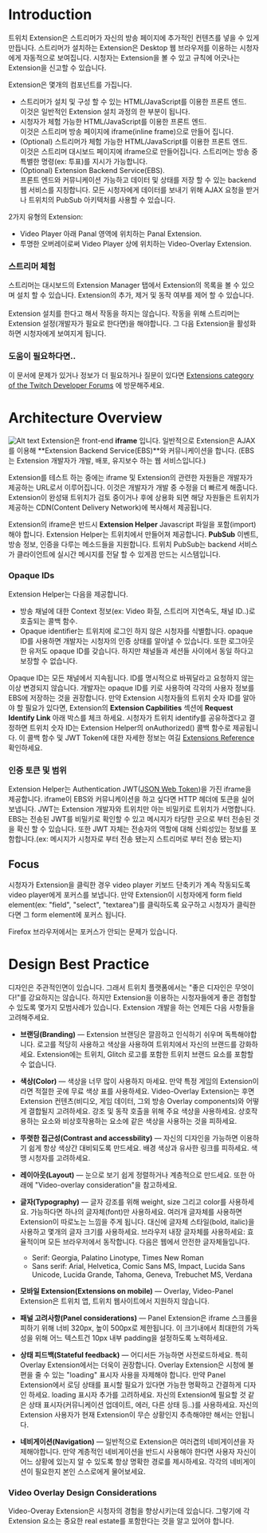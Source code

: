 Introduction
============
트위치 Extension은 스트리머가 자신의 방송 페이지에 추가적인 컨텐츠를 넣을 수 있게 만듭니다. 스트리머가 설치하는 Extension은 Desktop 웹 브라우저를 이용하는 시청자에게 자동적으로 보여집니다. 시청자는 Extension을 볼 수 있고 규칙에 어긋나는 Extension을 신고할 수 있습니다.

Extension은 몇개의 컴포넌트를 가집니다.
* 스트리머가 설치 및 구성 할 수 있는 HTML/JavaScript를 이용한 프론트 엔드.<br>
  이것은 일반적인 Extension 설치 과정의 한 부분이 됩니다.
* 시청자가 체험 가능한 HTML/JavaScript를 이용한 프론트 엔드.<br>
  이것은 스트리머 방송 페이지에 iframe(inline frame)으로 만들어 집니다.
* (Optional) 스트리머가 체험 가능한  HTML/JavaScript를 이용한 프론트 엔드.<br>
  이것은 스트리머 대시보드 페이지에 iframe으로 만들어집니다. 스트리머는 방송 중 특별한 명령(ex: 투표)를 지시가 가능합니다.
* (Optional) Extension Backend Service(EBS).<br>
  프론트 엔드와 커뮤니케이션 가능하고 데이터 및 상태를 저장 할 수 있는 backend 웹 서비스를 지칭합니다. 모든 시청자에게 데이터를 보내기 위해 AJAX 요청을 받거나 트위치의 PubSub 아키텍처를 사용할 수 있습니다. 

2가지 유형의 Extension:
* Video Player 아래 Panal 영역에 위치하는 Panal Extension.
* 투명한 오버레이로써 Video Player 상에 위치하는 Video-Overlay Extension.

### 스트리머 체험
스트리머는 대시보드의 Extension Manager 탭에서 Extension의 목록을 볼 수 있으며 설치 할 수 있습니다. Extension의 추가, 제거 및 동작 여부를 제어 할 수 있습니다.
<br><br>
Extension 설치를 한다고 해서 작동을 하지는 않습니다. 작동을 위해 스트리머는 Extension 설정(개발자가 필요로 한다면)을 해야합니다. 그 다음 Extension을 활성화 하면 시청자에게 보여지게 됩니다.

### 도움이 필요하다면..
이 문서에 문제가 있거나 정보가 더 필요하거나 질문이 있다면 [Extensions category of the Twitch Developer Forums](https://discuss.dev.twitch.tv/c/extensions) 에 방문해주세요.

Architecture Overview
=====================
![Alt text](https://media-elerium.cursecdn.com/attachments/215/369/extensionsguide-architecture.png)
Extension은 front-end **iframe** 입니다. 일반적으로 Extension은 AJAX를 이용해 **Extension Backend Service(EBS)**와 커뮤니케이션을 합니다.
(EBS는 Extension 개발자가 개발, 배포, 유지보수 하는 웹 서비스입니다.)
<br>

Extension를 테스트 하는 중에는 iframe 및 Extension의 관련한 자원들은 개발자가 제공하는 URL로서 이루어집니다. 이것은 개발자가 개발 중 수정을 더 빠르게 해줍니다. Extension이 완성돼 트위치가 검토 중이거나 후에 상용화 되면 해당 자원들은 트위치가 제공하는 CDN(Content Delivery Network)에 복사해서 제공됩니다. 
<br>

Extension의 iframe은 반드시 **Extension Helper** Javascript 파일을 포함(import)해야 합니다. Extension Helper는 트위치에서 만들어져 제공합니다. **PubSub** 이벤트, 방송 정보, 인증을 다루는 메소드들을 지원합니다. 트위치 PubSub는 backend 서비스가 클라이언트에 실시간 메시지를 전달 할 수 있게끔 만드는 시스템입니다. 

### Opaque IDs

Extension Helper는 다음을 제공합니다.
* 방송 채널에 대한 Context 정보(ex: Video 화질, 스트리머 지연속도, 채널 ID..)로 호출되는 콜백 함수.
* Opaque identifier는 트위치에 로그인 하지 않은 시청자를 식별합니다. opaque ID를 사용하면 개발자는 시청자의 인증 상태를 알아낼 수 있습니다. 또한 로그아웃한 유저도 opaque ID를 갖습니다. 하지만 채널들과 세션들 사이에서 동일 하다고 보장할 수 없습니다.

Opaque ID는 모든 채널에서 지속됩니다. ID를 명시적으로 바꿔달라고 요청하지 않는 이상 변경되지 않습니다. 개발자는 opaque ID를 키로 사용하여 각각의 사용자 정보를 EBS에 저장하는 것을 권장합니다. 만약 Extension 시청자들의 트위치 숫자 ID를 알아야 할 필요가 있다면, Extension의 **Extension Capbilities** 섹션에 **Request Identify Link** 아래 박스를 체크 하세요. 시청자가 트위치 identify를 공유하겠다고 결정하면 트위치 숫자 ID는 Extension Helper의 onAuthorized() 콜백 함수로 제공됩니다. 이 콜백 함수 및 JWT Token에 대한 자세한 정보는 여길 [Extensions Reference](https://dev.twitch.tv/docs/extensions/reference) 확인하세요. 

### 인증 토큰 및 범위
Extension Helper는 Authentication JWT([JSON Web Token](https://jwt.io/))을 가진 iframe을 제공합니다. iframe이 EBS와 커뮤니케이션을 하고 싶다면 HTTP 헤더에 토큰을 실어 보냅니다. JWT는 Extension 개발자와 트위치만 아는 비밀키로 트위치가 서명합니다. EBS는 전송된 JWT를 비밀키로 확인할 수 있고 메시지가 타당한 곳으로 부터 전송된 것을 확신 할 수 있습니다. 또한 JWT 자체는 전송자의 역할에 대해 신뢰성있는 정보를 포함합니다.(ex: 메시지가 시청자로 부터 전송 됐는지 스트리머로 부터 전송 됐는지)

## Focus
시청자가 Extension을 클릭한 경우 video player 키보드 단축키가 계속 작동되도록 video player에게 포커스를 보냅니다. 만약 Extension이 시청자에게 form field element(ex: "field", "select", "textarea")를 클릭하도록 요구하고 시청자가 클릭한다면 그 form element에 포커스 됩니다. 

Firefox 브라우저에서는 포커스가 안되는 문제가 있습니다.

Design Best Practice
====================
디자인은 주관적인면이 있습니다. 그래서 트위치 플랫폼에서는 "좋은 디자인은 무엇이다!"를 강요하지는 않습니다. 하지만 Extension을 이용하는 시청자들에게 좋은 경험할 수 있도록 몇가지 모범사례가 있습니다. Extension 개발을 하는 언제든 다음 사항들을 고려해주세요. 

* **브랜딩(Branding)** — Extension 브랜딩은 깔끔하고 인식하기 쉬우며 독특해야합니다. 로고를 적당히 사용하고 색상을 사용하여 트위치에서 자신의 브랜드를 강화하세요. Extension에는 트위치, Glitch 로고를 포함한 트위치 브랜드 요소를 포함할 수 없습니다.

* **색상(Color)** — 색상을 너무 많이 사용하지 마세요. 만약 특정 게임의 Extension이라면 적절한 곳에 무료 색상 표를 사용하세요. Video-Overlay Extension는 후면 Extension 컨텐츠(비디오, 게임 데이터, 그외 방송 Overlay components)와 어떻게 결합될지 고려하세요. 강조 및 동작 호출을 위해 주요 색상을 사용하세요. 상호작용하는 요소와 비상호작용하는 요소에 같은 색상을 사용하는 것을 피하세요.

* **뚜렷한 접근성(Contrast and accessbility)** — 자신의 디자인을 가능하면 이용하기 쉽게 항상 색상간 대비되도록 만드세요. 배경 색상과 유사한 링크를 피하세요. 색맹 시청자를 고려하세요.

* **레이아웃(Layout)** — 눈으로 보기 쉽게 정렬하거나 계층적으로 만드세요. 또한 아래에 "Video-overlay consideration"을 참고하세요.

* **글자(Typography)** — 글자 강조를 위해 weight, size 그리고 color를 사용하세요. 가능하다면 하나의 글자체(font)만 사용하세요. 여러개 글자체를 사용하면 Extension이 따로노는 느낌을 주게 됩니다. 대신에 글자체 스타일(bold, italic)을 사용하고 몇개의 글자 크기를 사용하세요. 브라우저 내장 글자체를 사용하세요: 효율적이며 모든 브라우저에서 동작합니다. 다음은 웹에서 안전한 글자체들입니다.
  * Serif: Georgia, Palatino Linotype, Times New Roman
  * Sans serif: Arial, Helvetica, Comic Sans MS, Impact, Lucida Sans Unicode, Lucida Grande, Tahoma, Geneva, Trebuchet MS, Verdana

* **모바일 Extension(Extensions on mobile)** — Overlay, Video-Panel Extension은 트위치 앱, 트위치 웹사이트에서 지원하지 않습니다.

* **패널 고려사항(Panel considerations)** — Panel Extension은 iframe 스크롤을 피하기 위해 너비 320px, 높이 500px로 제한됩니다. 이 크기내에서 최대한의 가독성을 위해 어느 텍스트건 10px 내부 padding을 설정하도록 노력하세요.

* **상태 피드백(Stateful feedback)** — 어디서든 가능하면 사전로드하세요. 특히 Overlay Extension에서는 더욱이 권장합니다. Overlay Extension은 시청에 불편을 줄 수 있는 "loading" 표시자 사용을 자제해야 합니다. 만약 Panel Extension에서 로딩 상태를 표시할 필요가 있다면 가능한 명확하고 간결하게 디자인 하세요. loading 표시자 추가를 고려하세요. 
자신의 Extension에 필요할 것 같은 상태 표시자(커뮤니케이션 업데이트, 에러, 다른 상태 등..)를 사용하세요. 자신의 Extension 사용자가 현재 Extension이 무슨 상황인지 추측해야만 해서는 안됩니다.

* **네비게이션(Navigation)** —  일반적으로 Extension은 여러겹의 네비게이션을 자제해야합니다. 만약 계층적인 네비게이션을 반드시 사용해야 한다면 사용자 자신이 어느 상황에 있는지 알 수 있도록 항상 명확한 경로를 제시하세요. 각각의 네비게이션이 필요한지 본인 스스로에게 물어보세요.

### Video Overlay Design Considerations
Video-Overay Extension은 시청자의 경험을 향상시키는데 있습니다. 그렇기에 각 Extension 요소는 중요한 real estate를 포함한다는 것을 알고 있어야 합니다.